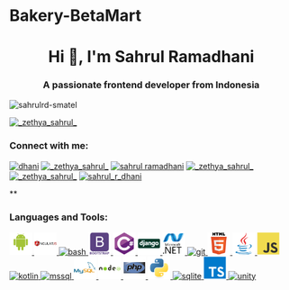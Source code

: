 # Bakery-BetaMart


<h1 align="center">Hi 👋, I'm Sahrul Ramadhani</h1>
<h3 align="center">A passionate frontend developer from Indonesia</h3>

<p align="left"> <img src="https://komarev.com/ghpvc/?username=sahrulrd-smatel&label=Profile%20views&color=0e75b6&style=flat" alt="sahrulrd-smatel" /> </p>


<p align="left"> <a href="https://twitter.com/_zethya_sahrul_" target="blank"><img src="https://img.shields.io/twitter/follow/_zethya_sahrul_?logo=twitter&style=for-the-badge" alt="_zethya_sahrul_" /></a> </p>

<h3 align="left">Connect with me:</h3>
<p align="left">
<a href="https://dev.to/dhani" target="blank"><img align="center" src="https://cdn.jsdelivr.net/npm/simple-icons@3.0.1/icons/dev-dot-to.svg" alt="dhani" height="30" width="40" /></a>
<a href="https://twitter.com/_zethya_sahrul_" target="blank"><img align="center" src="https://cdn.jsdelivr.net/npm/simple-icons@3.0.1/icons/twitter.svg" alt="_zethya_sahrul_" height="30" width="40" /></a>
<a href="https://linkedin.com/in/sahrul ramadhani" target="blank"><img align="center" src="https://cdn.jsdelivr.net/npm/simple-icons@3.0.1/icons/linkedin.svg" alt="sahrul ramadhani" height="30" width="40" /></a>
<a href="https://fb.com/_zethya_sahrul_" target="blank"><img align="center" src="https://cdn.jsdelivr.net/npm/simple-icons@3.0.1/icons/facebook.svg" alt="_zethya_sahrul_" height="30" width="40" /></a>
<a href="https://instagram.com/_zethya_sahrul_" target="blank"><img align="center" src="https://cdn.jsdelivr.net/npm/simple-icons@3.0.1/icons/instagram.svg" alt="_zethya_sahrul_" height="30" width="40" /></a>
<a href="https://www.hackerrank.com/sahrul_r_dhani" target="blank"><img align="center" src="https://cdn.jsdelivr.net/npm/simple-icons@3.0.1/icons/hackerrank.svg" alt="sahrul_r_dhani" height="30" width="40" /></a>
</p>
**

<h3 align="left">Languages and Tools:</h3>
<p align="left"> <a href="https://developer.android.com" target="_blank"> <img src="https://raw.githubusercontent.com/devicons/devicon/master/icons/android/android-original-wordmark.svg" alt="android" width="40" height="40"/> </a> <a href="https://angular.io" target="_blank"> <img src="https://raw.githubusercontent.com/devicons/devicon/master/icons/angularjs/angularjs-original-wordmark.svg" alt="angularjs" width="40" height="40"/> </a> <a href="https://www.gnu.org/software/bash/" target="_blank"> <img src="https://www.vectorlogo.zone/logos/gnu_bash/gnu_bash-icon.svg" alt="bash" width="40" height="40"/> </a> <a href="https://getbootstrap.com" target="_blank"> <img src="https://raw.githubusercontent.com/devicons/devicon/master/icons/bootstrap/bootstrap-plain-wordmark.svg" alt="bootstrap" width="40" height="40"/> </a> <a href="https://www.w3schools.com/cs/" target="_blank"> <img src="https://raw.githubusercontent.com/devicons/devicon/master/icons/csharp/csharp-original.svg" alt="csharp" width="40" height="40"/> </a> <a href="https://www.djangoproject.com/" target="_blank"> <img src="https://raw.githubusercontent.com/devicons/devicon/master/icons/django/django-original.svg" alt="django" width="40" height="40"/> </a> <a href="https://dotnet.microsoft.com/" target="_blank"> <img src="https://raw.githubusercontent.com/devicons/devicon/master/icons/dot-net/dot-net-original-wordmark.svg" alt="dotnet" width="40" height="40"/> </a> <a href="https://git-scm.com/" target="_blank"> <img src="https://www.vectorlogo.zone/logos/git-scm/git-scm-icon.svg" alt="git" width="40" height="40"/> </a> <a href="https://www.w3.org/html/" target="_blank"> <img src="https://raw.githubusercontent.com/devicons/devicon/master/icons/html5/html5-original-wordmark.svg" alt="html5" width="40" height="40"/> </a> <a href="https://www.java.com" target="_blank"> <img src="https://raw.githubusercontent.com/devicons/devicon/master/icons/java/java-original.svg" alt="java" width="40" height="40"/> </a> <a href="https://developer.mozilla.org/en-US/docs/Web/JavaScript" target="_blank"> <img src="https://raw.githubusercontent.com/devicons/devicon/master/icons/javascript/javascript-original.svg" alt="javascript" width="40" height="40"/> </a> <a href="https://kotlinlang.org" target="_blank"> <img src="https://www.vectorlogo.zone/logos/kotlinlang/kotlinlang-icon.svg" alt="kotlin" width="40" height="40"/> </a> <a href="https://www.microsoft.com/en-us/sql-server" target="_blank"> <img src="https://cdn.worldvectorlogo.com/logos/microsoft-sql-server.svg" alt="mssql" width="40" height="40"/> </a> <a href="https://www.mysql.com/" target="_blank"> <img src="https://raw.githubusercontent.com/devicons/devicon/master/icons/mysql/mysql-original-wordmark.svg" alt="mysql" width="40" height="40"/> </a> <a href="https://nodejs.org" target="_blank"> <img src="https://raw.githubusercontent.com/devicons/devicon/master/icons/nodejs/nodejs-original-wordmark.svg" alt="nodejs" width="40" height="40"/> </a> <a href="https://www.php.net" target="_blank"> <img src="https://raw.githubusercontent.com/devicons/devicon/master/icons/php/php-original.svg" alt="php" width="40" height="40"/> </a> <a href="https://www.python.org" target="_blank"> <img src="https://raw.githubusercontent.com/devicons/devicon/master/icons/python/python-original.svg" alt="python" width="40" height="40"/> </a> <a href="https://www.sqlite.org/" target="_blank"> <img src="https://www.vectorlogo.zone/logos/sqlite/sqlite-icon.svg" alt="sqlite" width="40" height="40"/> </a> <a href="https://www.typescriptlang.org/" target="_blank"> <img src="https://raw.githubusercontent.com/devicons/devicon/master/icons/typescript/typescript-original.svg" alt="typescript" width="40" height="40"/> </a> <a href="https://unity.com/" target="_blank"> <img src="https://www.vectorlogo.zone/logos/unity3d/unity3d-icon.svg" alt="unity" width="40" height="40"/> </a> </p>
